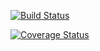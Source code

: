 [![Build Status](https://travis-ci.org/Artsdatabanken/ecomap.svg?branch=master)](https://travis-ci.org/Artsdatabanken/ecomap)

[![Coverage Status](https://coveralls.io/repos/github/Artsdatabanken/ecomap/badge.svg?branch=master)](https://coveralls.io/github/Artsdatabanken/ecomap?branch=master)
